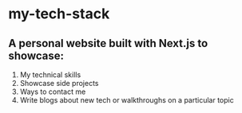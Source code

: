 # my-tech-stack

## A personal website built with Next.js to showcase:
1. My technical skills
1. Showcase side projects
1. Ways to contact me
1. Write blogs about new tech or walkthroughs on a particular topic
